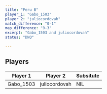 ```yaml
---
title: "Peru B"
player_1: "Gabo_1503"
player_2: "juliocordovah"
match_difference: "0-1"
map_difference: "0-3"
excerpt: "Gabo_1503 and juliocordovah"
status: "DNQ"

---
```

## Players

| Player 1 | Player 2 | Subsitute |
| -- | -- | -- |
| Gabo_1503 | juliocordovah | NIL |
